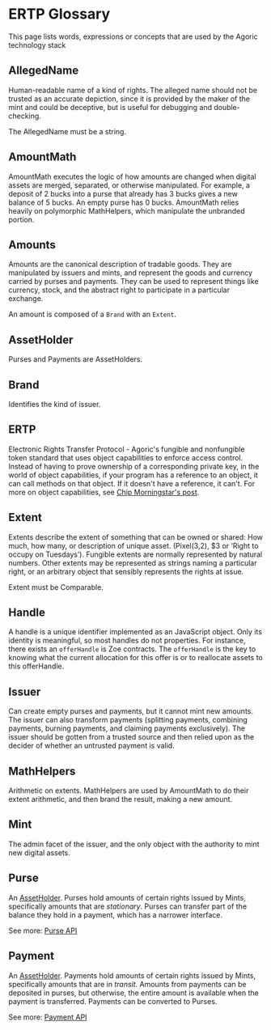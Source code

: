 # ERTP Glossary

This page lists words, expressions or concepts that are used by the Agoric technology stack

## AllegedName
Human-readable name of a kind of rights. The alleged name should
not be trusted as an accurate depiction, since it is provided by
the maker of the mint and could be deceptive, but is useful for debugging and double-checking.

The AllegedName must be a string.

## AmountMath
AmountMath executes the logic of how amounts are changed when digital assets are merged, separated, or otherwise manipulated. For example, a deposit of 2 bucks into a purse that already has 3 bucks gives a new balance of 5 bucks. An empty purse has 0 bucks. AmountMath relies heavily on polymorphic MathHelpers, which manipulate the unbranded portion.

## Amounts
Amounts are the canonical description of tradable goods. They are manipulated
by issuers and mints, and represent the goods and currency carried by purses and
payments. They can be used to represent things like currency, stock, and the
abstract right to participate in a particular exchange.

An amount is composed of a `Brand` with an `Extent`.

## AssetHolder
Purses and Payments are AssetHolders.

## Brand
Identifies the kind of issuer.

## ERTP
Electronic Rights Transfer Protocol - Agoric's fungible and
nonfungible token standard that uses object capabilities to enforce
access control. Instead of having to prove ownership of a
corresponding private key, in the world of object capabilities, if
your program has a reference to an object, it can call methods on that
object. If it doesn't have a reference, it can't. For more on object
capabilities, see [Chip Morningstar's
post](http://habitatchronicles.com/2017/05/what-are-capabilities/).

## Extent
Extents describe the extent of something that can be owned or shared: How much, how many, or description of unique asset. (Pixel(3,2), $3 or ‘Right to occupy on Tuesdays’). Fungible extents are normally represented by natural numbers. Other extents may be represented as strings naming a particular right, or an arbitrary object that sensibly represents the rights at issue.

Extent must be Comparable.

## Handle
A handle is a unique identifier implemented as an JavaScript object. Only its identity is meaningful, so most handles do not properties. For instance, there exists an `offerHandle` is Zoe contracts. The `offerHandle` is the key to knowing what the current allocation for this offer is or to reallocate assets to this offerHandle.

## Issuer
Can create empty purses and payments, but it cannot mint new amounts. The issuer can also transform payments (splitting payments, combining payments, burning payments, and claiming payments exclusively). The issuer should be gotten from a trusted source and then relied upon as the decider of whether an untrusted payment is valid.

## MathHelpers
Arithmetic on extents. MathHelpers are used by AmountMath to do their extent arithmetic, and then brand the result, making a new amount.

## Mint
The admin facet of the issuer, and the only object with the authority
to mint new digital assets.

## Purse
An [AssetHolder](#assetholder). Purses hold amounts of certain rights issued by Mints, specifically amounts that are _stationary_. Purses can transfer part of the balance they hold in a payment, which has a narrower interface.

See more: [Purse API](/ertp/api/purse.md)

## Payment
An [AssetHolder](#assetholder). Payments hold amounts of certain rights issued by Mints, specifically amounts that are in _transit_. Amounts from payments can be deposited in purses, but otherwise, the entire amount is available when the payment is transferred. Payments can be converted to Purses.

See more: [Payment API](/ertp/api/payment.md)
